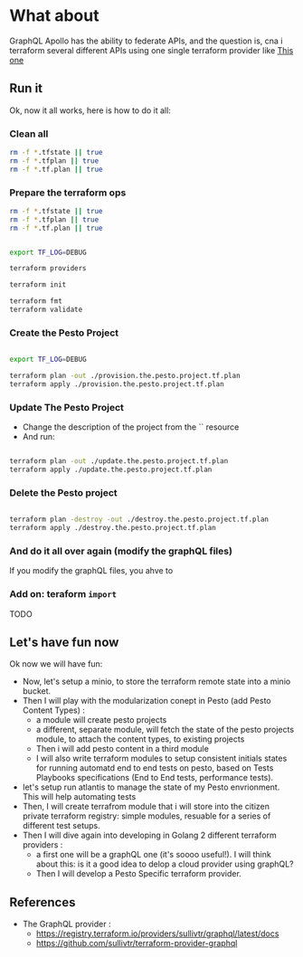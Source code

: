 # What about

GraphQL Apollo has the ability to federate APIs, and the question is, cna i terraform several different APIs using one single terraform provider like [This one](https://registry.terraform.io/providers/sullivtr/graphql/latest/docs)

## Run it

Ok, now it all works, here is how to do it all:


### Clean all

```bash
rm -f *.tfstate || true
rm -f *.tfplan || true
rm -f *.tf.plan || true

```

### Prepare the terraform ops

```bash
rm -f *.tfstate || true
rm -f *.tfplan || true
rm -f *.tf.plan || true


export TF_LOG=DEBUG

terraform providers

terraform init

terraform fmt
terraform validate


```

### Create the Pesto Project

```bash

export TF_LOG=DEBUG

terraform plan -out ./provision.the.pesto.project.tf.plan
terraform apply ./provision.the.pesto.project.tf.plan


```

### Update The Pesto Project

* Change the description of the project from the `` resource
* And run:

```bash

terraform plan -out ./update.the.pesto.project.tf.plan
terraform apply ./update.the.pesto.project.tf.plan

```

### Delete the Pesto project

```bash

terraform plan -destroy -out ./destroy.the.pesto.project.tf.plan
terraform apply ./destroy.the.pesto.project.tf.plan

```

### And do it all over again (modify the graphQL files)

If you modify the graphQL files, you ahve to 

### Add on: teraform `import`

TODO

<!-- 
## ANNEX: Old tests

```bash
terraform providers

terraform init

terraform fmt
terraform validate


export TF_LOG=DEBUG

terraform plan -out ./main.tf.plan
terraform apply ./main.tf.plan

# ---
# destroy and create again one liner :
# - 
# terraform plan -destroy -out ./main.destroy.tf.plan && terraform apply ./main.destroy.tf.plan && terraform plan -out ./main.tf.plan && terraform apply ./main.tf.plan



```

Woww!!

![teraform output](../docs/images/first_pesto_project_i_terraformed_woooowwwww2.PNG)

![wow its really createddd](../docs/images/first_pesto_project_i_terraformed_woooowwwww1.PNG)

WHERE I AM NOW :

J'ai juste qlq changments suppélemtaires à faire qui concernent un certain bâtiment!

* Le terraorm destroy déclenche la mutation delete
* Le terraform apply déclenchera une création, ou un update, en fonction de l'état terraform (terraform state).

Sur la question, cette issue github est intéressante: https://github.com/sullivtr/terraform-provider-graphql/issues/36

Alright, now, If right after terraform creates the pesto project, i try to terraform destroy it, i got  problem with the ID of the project, set to an empty string in the `id` field declared in the  `read_query_variables` block:

```bash
$ terraform plan -destroy -out ./main.destroy.tf.plan && terraform apply ./main.destroy.tf.plan
data.graphql_query.get_pesto_project_query: Reading...
graphql_mutation.pesto_project_example1: Refreshing state... [id=2322205397]
data.graphql_query.get_pesto_project_query: Read complete after 0s [id=2694010551]
╷
│ Error: graphql server error: PESTO-PROJECT DATA SERVICE [GET PestoProject BY ID] method - It is impossible to find any [PestoProject] with an empty string as PROJECT ID, the provided PROJECT ID is the empty string: /pesto-project/:id = []
│
│   with graphql_mutation.pesto_project_example1,
│   on main.tf line 2, in resource "graphql_mutation" "pesto_project_example1":
│    2: resource "graphql_mutation" "pesto_project_example1" {
│
│ graphql server error: PESTO-PROJECT DATA SERVICE [GET PestoProject BY ID]
│ method - It is impossible to find any [PestoProject] with an empty string
│ as PROJECT ID, the provided PROJECT ID is the empty string:
│ /pesto-project/:id = []
╵
```

* Now to solve that problem, I tried naively to change the `read_query_variables`, so that the `id` variable declaration is not set to an empty string :

```Hcl
  read_query_variables = {
    # "id" = "655aa15ab32ce40270e9a306" # "${var.pesto_project_id}"
    "id" = "${graphql_mutation.pesto_project_example1.compute_mutation_keys.id}"
    # "id" = ""
  }
```

* And I get an error, because the resource self references :

```bash
$ terraform plan -destroy -out ./main.destroy.tf.plan && terraform apply ./main.destroy.tf.plan
data.graphql_query.get_pesto_project_query: Reading...
data.graphql_query.get_pesto_project_query: Read complete after 0s [id=681099646]
╷
│ Error: Self-referential block
│
│   on main.tf line 32, in resource "graphql_mutation" "pesto_project_example1":
│   32:     "id" = "${graphql_mutation.pesto_project_example1.compute_mutation_keys.id}"
│
│ Configuration for graphql_mutation.pesto_project_example1 may not refer to
│ itself.
╵
╷
│ Error: Self-referential block
│
│   on main.tf line 32, in resource "graphql_mutation" "pesto_project_example1":
│   32:     "id" = "${graphql_mutation.pesto_project_example1.compute_mutation_keys.id}"
│
│ Configuration for graphql_mutation.pesto_project_example1 may not refer to
│ itself.
╵
```

* So I changed again trying to use the terraform remote state as a data source, provided that I have the provisioned Project ID in the output, when I creatd the project

* In the `output.tf`, I have :

```Hcl

```

* In the `main.tf`, I have :

```Hcl
  read_query_variables = {
    # "id" = "655aa15ab32ce40270e9a306" # "${var.pesto_project_id}"
    "id" = "${data.remote_state.graphql_mutation.pesto_project_example1.compute_mutation_keys.id}"
    # "id" = ""
  }
```

* And I got : 

```bash

```

-->

## Let's have fun now

Ok now we will have fun:

* Now, let's setup a minio, to store the terraform remote state into a minio bucket.
* Then I will play with the modularization conept in Pesto (add Pesto Content Types) :
  * a module will create pesto projects
  * a different, separate module, will fetch the state of the pesto projects module, to attach the content types, to existing projects
  * Then i will add pesto content in a third module
  * I will also write terraform modules to setup consistent initials states for running automatd end to end tests on pesto, based on Tests Playbooks specifications (End to End tests, performance tests).
* let's setup run atlantis to manage the state of my Pesto envrionment. This will help automating tests
* Then, I will create terrafrom module that i will store into the citizen private terraform registry: simple modules, resuable for a series of different test setups. 
* Then I will dive again into developing in Golang 2 different terraform providers :
  * a first one will be a graphQL one (it's soooo useful!). I will think about this: is it a good idea to delop a cloud provider using graphQL?
  * Then I will develop a Pesto Specific terraform provider.

## References

* The GraphQL provider :
  * https://registry.terraform.io/providers/sullivtr/graphql/latest/docs
  * https://github.com/sullivtr/terraform-provider-graphql